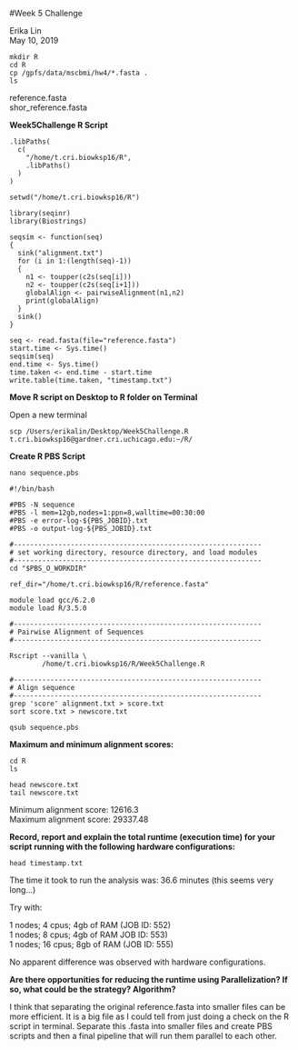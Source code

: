 #Week 5 Challenge

Erika Lin  
May 10, 2019

```
mkdir R
cd R
cp /gpfs/data/mscbmi/hw4/*.fasta .
ls
```
reference.fasta  
shor_reference.fasta


**Week5Challenge R Script**

```
.libPaths(
  c(
    "/home/t.cri.biowksp16/R",
    .libPaths()
  )
)

setwd("/home/t.cri.biowksp16/R")

library(seqinr)
library(Biostrings)

seqsim <- function(seq)
{
  sink("alignment.txt")
  for (i in 1:(length(seq)-1))
  {
    n1 <- toupper(c2s(seq[i]))
    n2 <- toupper(c2s(seq[i+1]))
    globalAlign <- pairwiseAlignment(n1,n2)
    print(globalAlign)
  }
  sink()
}

seq <- read.fasta(file="reference.fasta")
start.time <- Sys.time()
seqsim(seq)
end.time <- Sys.time()
time.taken <- end.time - start.time
write.table(time.taken, "timestamp.txt")
```


**Move R script on Desktop to R folder on Terminal**

Open a new terminal 

```
scp /Users/erikalin/Desktop/Week5Challenge.R t.cri.biowksp16@gardner.cri.uchicago.edu:~/R/

```

**Create R PBS Script** 

```
nano sequence.pbs
```
```
#!/bin/bash

#PBS -N sequence
#PBS -l mem=12gb,nodes=1:ppn=8,walltime=00:30:00
#PBS -e error-log-${PBS_JOBID}.txt
#PBS -o output-log-${PBS_JOBID}.txt

#-------------------------------------------------------------
# set working directory, resource directory, and load modules
#-------------------------------------------------------------
cd "$PBS_O_WORKDIR"

ref_dir="/home/t.cri.biowksp16/R/reference.fasta"

module load gcc/6.2.0
module load R/3.5.0

#-------------------------------------------------------------
# Pairwise Alignment of Sequences
#-------------------------------------------------------------

Rscript --vanilla \
        /home/t.cri.biowksp16/R/Week5Challenge.R

#-------------------------------------------------------------
# Align sequence
#-------------------------------------------------------------
grep 'score' alignment.txt > score.txt
sort score.txt > newscore.txt
```
```      	
qsub sequence.pbs

```

**Maximum and minimum alignment scores:**

```
cd R
ls

head newscore.txt
tail newscore.txt 

```
Minimum alignment score: 12616.3   
Maximum alignment score: 29337.48 

**Record, report and explain the total runtime (execution time) for your script running with the following hardware configurations:**

```
head timestamp.txt
```
The time it took to run the analysis was: 36.6 minutes (this seems very long...)

Try with:

1 nodes; 4 cpus; 4gb of RAM (JOB ID: 552)  
1 nodes; 8 cpus; 4gb of RAM  JOB ID: 553)   
1 nodes; 16 cpus; 8gb of RAM (JOB ID: 555)

No apparent difference was observed with hardware configurations. 

**Are there opportunities for reducing the runtime using Parallelization? If so, what could be the strategy? Algorithm?**

I think that separating the original reference.fasta into smaller files can be more efficient. It is a big file as I could tell from just doing a check on the R script in terminal. Separate this .fasta into smaller files and create PBS scripts and then a final pipeline that will run them parallel to each other. 

